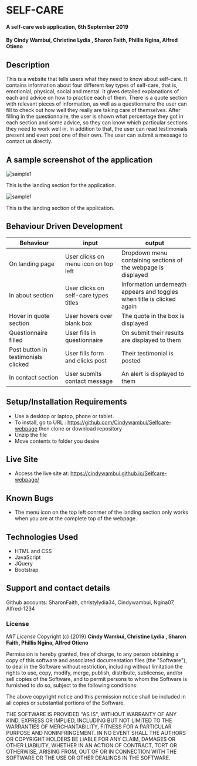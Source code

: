 # SELF-CARE
#### A self-care web application, 6th September 2019
#### By **Cindy Wambui, Christine Lydia , Sharon Faith, Phillis Ngina, Alfred Otieno**
## Description
This is a website that tells users what they need to know about self-care. It contains information about four different key types of self-care, that is, emotionial, physical, social and mental. It gives detailed explanations of each and advice on how to practice each of them. There is a quote section with relevant pieces of information, as well as a questionnaire the user can fill to check out how well they really are taking care of themselves. After filling in the questionnaire, the user is shown what percentage they got in each section and some advice, so they can know which particular sections they need to work well in. In addition to that, the user can read testimonials present and even post one of their own. The user can submit a message to contact us directly.

## A sample screenshot of the application
![sample1](images/landing-section.png)

This is the landing section for the application.

![sample1](images/landing-section.png)

This is the landing section of the application.

## Behaviour Driven Development
| Behaviour | input | output |
| ------------ | ------------ | ------------- |
| On landing page | User clicks on menu icon on top left | Dropdown menu containing sections of the webpage is displayed |
| In about section | User clicks on self-care types titles | Information underneath appears and toggles when title is clicked again |
| Hover in quote section | User hovers over blank box | The quote in the box is displayed |
| Questionnaire filled | User fills in questionnaire | On submit their results are displayed to them |
| Post button in testimonials clicked  | User fills form and clicks post | Their testimonial is posted |
| In contact section | User submits contact message | An alert is displayed to them |

## Setup/Installation Requirements
* Use a desktop or laptop, phone or tablet.
* To install, go to URL : https://github.com/Cindywambui/Selfcare-webpage then clone or download repository
* Unzip the file
* Move contents to folder you desire

## Live Site
* Access the live site at: https://cindywambui.github.io/Selfcare-webpage/

## Known Bugs
- The menu icon on the top left conrner of the landing section only works when you are at the complete top of the webpage.
## Technologies Used
- HTML and CSS
- JavaScript
- JQuery
- Bootstrap
## Support and contact details
Github accounts: SharonFaith, christylydia34, Cindywambui, Ngina07, Alfred-1234
### License
*MIT License*
Copyright (c) {2019} **Cindy Wambui, Christine Lydia , Sharon Faith, Phillis Ngina, Alfred Otieno**

Permission is hereby granted, free of charge, to any person obtaining a copy
of this software and associated documentation files (the "Software"), to deal
in the Software without restriction, including without limitation the rights
to use, copy, modify, merge, publish, distribute, sublicense, and/or sell
copies of the Software, and to permit persons to whom the Software is
furnished to do so, subject to the following conditions:

The above copyright notice and this permission notice shall be included in all
copies or substantial portions of the Software.

THE SOFTWARE IS PROVIDED "AS IS", WITHOUT WARRANTY OF ANY KIND, EXPRESS OR
IMPLIED, INCLUDING BUT NOT LIMITED TO THE WARRANTIES OF MERCHANTABILITY,
FITNESS FOR A PARTICULAR PURPOSE AND NONINFRINGEMENT. IN NO EVENT SHALL THE
AUTHORS OR COPYRIGHT HOLDERS BE LIABLE FOR ANY CLAIM, DAMAGES OR OTHER
LIABILITY, WHETHER IN AN ACTION OF CONTRACT, TORT OR OTHERWISE, ARISING FROM,
OUT OF OR IN CONNECTION WITH THE SOFTWARE OR THE USE OR OTHER DEALINGS IN THE
SOFTWARE.
